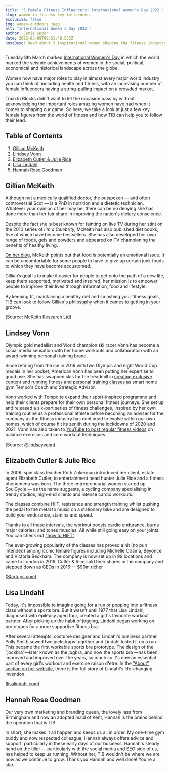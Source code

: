```yaml
---
title: "5 Female Fitness Influencers: International Women's Day 2022 "
slug: women-in-fitness-key-influencers
exclusive: false
img: woman-outdoors.jpeg
alt: "International Women's Day 2022 "
author: Jamie Spoor
date: 2022-03-09T09:51:48.533Z
postDesc: Read about 5 inspirational women shaping the fitness industry
---
```

Tuesday 8th March marked [International Women's Day](https://www.internationalwomensday.com/) in which the world marked the seismic achievements of women in the social, political, economical and historical landscape across the globe.

Women now have major roles to play in almost every major world industry you can think of, including health and fitness, with an increasing number of female influencers having a string-pulling impact on a crowded market.

Train In Blocks didn't want to let the occasion pass by without acknowledging the important roles amazing women have had when it comes to shaping our game. So here, we take a look at just a few key female figures from the world of fitness and how TIB can help you to follow their lead.

## Table of Contents

1. [Gillian McKeith](#gillian-mckeith)
2. [Lindsey Vonn](#lindsey-vonn)
3. [Elizabeth Cutler & Julie Rice](#elizabeth-cutler-&-julie-rice)
4. [Lisa Lindahl](#lisa-lindahl)
5. [Hannah Rose Goodman](#hannah-rose-goodman)

## Gillian McKeith

Although not a medically qualified doctor, the outspoken — and often controversial Scot — is a PhD in nutrition and a dietetic technician. Whatever your opinion of her may be, there can be no denying she has done more than her fair share in improving the nation's dietary conscience.

Despite the fact she is best known for fainting on live TV during her stint on the 2010 series of _I'm a Celebrity,_ McKeith has also published diet books, five of which have become bestsellers. She has also developed her own range of foods, gels and powders and appeared on TV championing the benefits of healthy living.

[On her blog](https://gillianmckeith.com/your-body/fitness/home-exercise/), McKeith points out that food is potentially an emotional issue. It can be uncomfortable for some people to have to give up certain junk foods to which they have become accustomed.

Gillian’s goal is to make it easier for people to get onto the path of a new life, keep them supported, motivated and inspired; her mission is to empower people to improve their lives through information, food and lifestyle.

By keeping fit, maintaining a healthy diet and smashing your fitness goals, TIB can look to follow Gillian's philosophy when it comes to getting in your groove.

<markdown-image src="gillian-mckeith.jpeg" alt="Gillian McKeith"></markdown-image> (Source: [McKeith Research Ltd](https://gillianmckeith.com/about/mr-ltd/))

## Lindsey Vonn

Olympic gold medallist and World champion ski racer Vonn has become a social media sensation with her home workouts and collaboration with an award-winning personal training brand.

Since retiring from the ice in 2019 with two Olympic and eight World Cup medals in her pocket, American Vonn has been putting her expertise to good use. She has swapped skis for the treadmill in [creating exclusive content and running fitness and personal training classes](https://tempo.fit/blog/lindsey-vonn-joins-the-tempo-team) as smart home gym Tempo's Coach and Strategic Advisor.

Vonn worked with Tempo to expand their sport-inspired programme and help their clients prepare for their own personal fitness journeys. She set up and released a six-part series of fitness challenges, inspired by her own training routine as a professional athlete before becoming an adviser for the company as the fitness industry has continued to evolve within our own homes, which of course hit its zenith during the lockdowns of 2020 and 2021. Vonn has also taken to [YouTube to post regular fitness videos](https://www.youtube.com/watch?v=J7yefk6mcvg) on balance exercises and core workout techniques.

<markdown-image src="lindsey-vonn.jpeg" alt="Lindsey Vonn"></markdown-image> (Source: [@lindseyvonn](https://www.instagram.com/lindseyvonn/?hl=en))

## Elizabeth Cutler & Julie Rice

In 2006, spin class teacher Ruth Zukerman introduced her client, estate agent Elizabeth Cutler, to entertainment head hunter Julie Rice and a fitness phenomena was born. The three entrepreneurial women started up SoulCycle — as the name suggests, a cycling company specialising in trendy studios, high-end clients and intense cardio workouts.

The classes combine HIIT, resistance and strength training whilst pushing the pedal to the metal to music on a stationary bike and are designed to build your endurance, stamina and speed.

Thanks to all those intervals, the workout boosts cardio endurance, burns major calories, and tones muscles. All while still going easy on your joints. You can check out ["how to HIFT"](https://traininblocks.com/blog/hift/).

The ever-growing popularity of the classes has proved a hit (no pun intended) among iconic female figures including Michelle Obama, Beyonce and Victoria Beckham. The company is now set up in 99 locations and came to London in 2019. Cutler & Rice sold their shares in the company and stepped down as CEOs in 2016 — $90m richer

<markdown-image src="soulcycle-founders.jpeg" alt="Soul Cycle Founders"></markdown-image> ([Startups.com](https://www.startups.com/library/founder-stories/julie-rice-elizabeth-cutler))

## Lisa Lindahl

Today, it's impossible to imagine going for a run or popping into a fitness class without a sports bra. But it wasn’t until 1977 that Lisa Lindahl, diagnosed with epilepsy aged four, created a girl's favourite workout partner. After picking up the habit of jogging, Lindahl began working on prototypes for a more supportive fitness bra.

After several attempts, costume designer and Lindahl's business partner Polly Smith sewed two jockstraps together and Lindahl tested it on a run. This became the first workable sports bra prototype. The design of the “jockbra”—later known as the jogbra, and now the sports bra —has been improved and improved over the years, so much so it's now an essential part of every girl's workout and exercise raison d'etre. In the ["About" section on her website](http://www.lisalindahl.com/about/), there is the full story of Lindahl's life-changing invention.

<markdown-image src="lisalindahl.jpeg" alt="Lisa Lindahl"></markdown-image> ([lisalindahl.com](https://www.lisalindahl.com/))

## Hannah Rose Goodman

Our very own marketing and branding queen, the lovely lass from Birmingham and now an adopted maid of Kent, Hannah is the brains behind the operation that is TIB.

In short, she makes it all happen and keeps us all in order. My one-time gym buddy and now respected colleague, Hannah always offers advice and support, particularly in these early days of our business. Hannah's steady hand on the tiller — particularly with the social media and SEO side of us, has helped to keep us running. Without her, TIB wouldn't be where we are now as we continue to grow. Thank you Hannah and well done! You're a star.

<markdown-image src="hannah.jpg" alt="Hannah Rose Goodman"></markdown-image>
